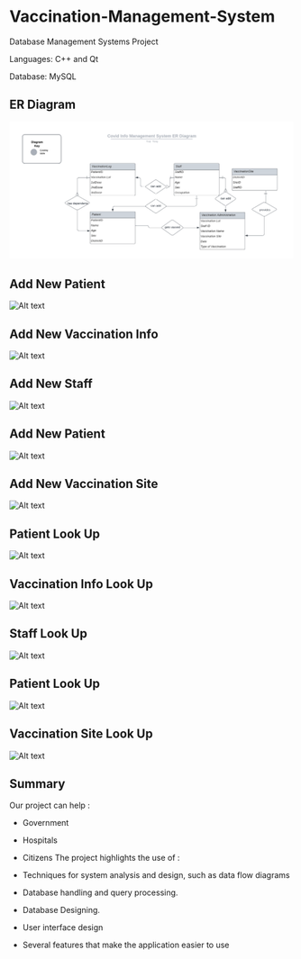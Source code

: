 # Vaccination-Management-System

Database Management Systems Project

Languages: C++ and Qt

Database: MySQL

## ER Diagram
![Alt text](/src/erdiagram.png "er diagram")
## Add New Patient
![Alt text](/demoPic/addPatientInfo.png)
## Add New Vaccination Info
![Alt text](/demoPic/addPatientVax.png)
## Add New Staff
![Alt text](/demoPic/addStaff.png)
## Add New Patient
![Alt text](/demoPic/addVaxdetail.png)
## Add New Vaccination Site
![Alt text](/demoPic/addVaxSite.png)
## Patient Look Up
![Alt text](/demoPic/pastVaxxGivenoutTab.png)
## Vaccination Info Look Up
![Alt text](/demoPic/patientTab.png)
## Staff Look Up
![Alt text](/demoPic/siteTab.png)
## Patient Look Up
![Alt text](/demoPic/staffTab.png)
## Vaccination Site Look Up
![Alt text](/demoPic/vaxxTab.png)

## Summary
Our project can help :

- Government
- Hospitals
- Citizens
The project highlights the use of :

- Techniques for system analysis and design, such as data flow diagrams
- Database handling and query processing.
- Database Designing.
- User interface design
- Several features that make the application easier to use